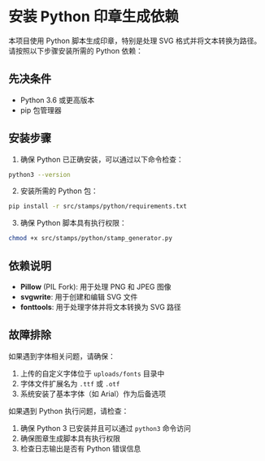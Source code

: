 # 安装 Python 印章生成依赖

本项目使用 Python 脚本生成印章，特别是处理 SVG 格式并将文本转换为路径。请按照以下步骤安装所需的 Python 依赖：

## 先决条件

- Python 3.6 或更高版本
- pip 包管理器

## 安装步骤

1. 确保 Python 已正确安装，可以通过以下命令检查：

```bash
python3 --version
```

2. 安装所需的 Python 包：

```bash
pip install -r src/stamps/python/requirements.txt
```

3. 确保 Python 脚本具有执行权限：

```bash
chmod +x src/stamps/python/stamp_generator.py
```

## 依赖说明

- **Pillow** (PIL Fork): 用于处理 PNG 和 JPEG 图像
- **svgwrite**: 用于创建和编辑 SVG 文件
- **fonttools**: 用于处理字体并将文本转换为 SVG 路径

## 故障排除

如果遇到字体相关问题，请确保：

1. 上传的自定义字体位于 `uploads/fonts` 目录中
2. 字体文件扩展名为 `.ttf` 或 `.otf`
3. 系统安装了基本字体（如 Arial）作为后备选项

如果遇到 Python 执行问题，请检查：

1. 确保 Python 3 已安装并且可以通过 `python3` 命令访问
2. 确保图章生成脚本具有执行权限
3. 检查日志输出是否有 Python 错误信息 